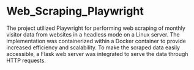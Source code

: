 # Web_Scraping_Playwright
The project utilized Playwright for performing web scraping of monthly visitor data from websites in a headless mode on a Linux server. The implementation was containerized within a Docker container to provide increased efficiency and scalability. To make the scraped data easily accessible, a Flask web server was integrated to serve the data through HTTP requests.

